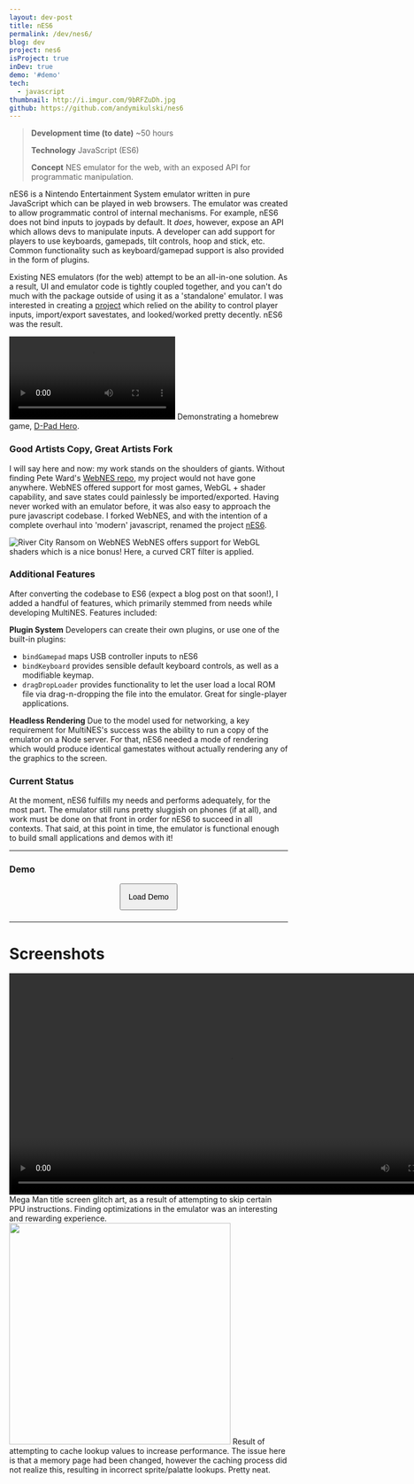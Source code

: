 ```yaml
---
layout: dev-post
title: nES6
permalink: /dev/nes6/
blog: dev
project: nes6
isProject: true
inDev: true
demo: '#demo'
tech:
  - javascript
thumbnail: http://i.imgur.com/9bRFZuDh.jpg
github: https://github.com/andymikulski/nes6
---
```


>**Development time (to date)** ~50 hours
>
>**Technology** JavaScript (ES6)
>
>**Concept** NES emulator for the web, with an exposed API for programmatic manipulation.

nES6 is a Nintendo Entertainment System emulator written in pure JavaScript which can be played in web browsers. The emulator was created to allow programmatic control of internal mechanisms. For example, nES6 does not bind inputs to joypads by default. It _does_, however, expose an API which allows devs to manipulate inputs. A developer can add support for players to use keyboards, gamepads, tilt controls, hoop and stick, etc. Common functionality such as keyboard/gamepad support is also provided in the form of plugins.

Existing NES emulators (for the web) attempt to be an all-in-one solution. As a result, UI and emulator code is tightly coupled together, and you can't do much with the package outside of using it as a 'standalone' emulator. I was interested in creating a [project](/dev/multines) which relied on the ability to control player inputs, import/export savestates, and looked/worked pretty decently. nES6 was the result.

<video src="https://i.imgur.com/9pxJUI3.mp4" loop controls></video>
<label>Demonstrating a homebrew game, <a href="http://www.dpadhero.com" target="_blank">D-Pad Hero</a>.</label>

### Good Artists Copy, Great Artists Fork

I will say here and now: my work stands on the shoulders of giants. Without finding Pete Ward's [WebNES repo](https://github.com/peteward44/webnes), my project would not have gone anywhere. WebNES offered support for most games, WebGL + shader capability, and save states could painlessly be imported/exported. Having never worked with an emulator before, it was also easy to approach the pure javascript codebase. I forked WebNES, and with the intention of a complete overhaul into 'modern' javascript, renamed the project [nES6](https://github.com/andymikulski/nES6/).

<img src="https://imgur.com/NY8MPU7.png" style="max-height: 500px" title="River City Ransom on WebNES" />
<label>WebNES offers support for WebGL shaders which is a nice bonus! Here, a curved CRT filter is applied.</label>

### Additional Features

After converting the codebase to ES6 (expect a blog post on that soon!), I added a handful of features, which primarily stemmed from needs while developing MultiNES. Features included:

**Plugin System**
Developers can create their own plugins, or use one of the built-in plugins:
 - `bindGamepad` maps USB controller inputs to nES6
 - `bindKeyboard` provides sensible default keyboard controls, as well as a modifiable keymap.
 - `dragDropLoader` provides functionality to let the user load a local ROM file via drag-n-dropping the file into the emulator. Great for single-player applications.

**Headless Rendering**
Due to the model used for networking, a key requirement for MultiNES's success was the ability to run a copy of the emulator on a Node server. For that, nES6 needed a mode of rendering which would produce identical gamestates without actually rendering any of the graphics to the screen.

### Current Status

At the moment, nES6 fulfills my needs and performs adequately, for the most part. The emulator still runs pretty sluggish on phones (if at all), and work must be done on that front in order for nES6 to succeed in all contexts. That said, at this point in time, the emulator is functional enough to build small applications and demos with it!


---

### Demo

<div><button style="margin: 0 auto 1.5em; display: block; padding: 1em; font-size: 1em" id="load-demo">Load Demo</button></div>
<script>
const button = document.querySelector('#load-demo');
button.addEventListener('click', function(){
	button.parentNode.innerHTML = `
	<iframe src="/assets/nes6"></iframe>
	<label style="width: 400px">
		<span>Alter Ego, a popular homebrew NES game. <br /></span>
		<span style="text-align: center; float: left">Arrows = D-Pad<br />Z = B button<br />X = A button</span>
		<span style="text-align: center; float: right">ENTER = Start button<br />SHIFT = Select button</span>
	</label>
	`;
});
</script>

---
# Screenshots

<div class="screenshots">
	<div>
		<video height="400" src="https://i.imgur.com/sITDVfI.mp4" loop controls></video>
		<label>Mega Man title screen glitch art, as a result of attempting to skip certain PPU instructions. Finding optimizations in the emulator was an interesting and rewarding experience.</label>
	</div>
	<div>
		<img style="height: 400px; width: auto; margin: 0 auto;" src="http://i.imgur.com/2CEXB1E.jpg" />
		<label>Result of attempting to cache lookup values to increase performance. The issue here is that a memory page had been changed, however the caching process did not realize this, resulting in incorrect sprite/palatte lookups. Pretty neat.</label>
	</div>
</div>


